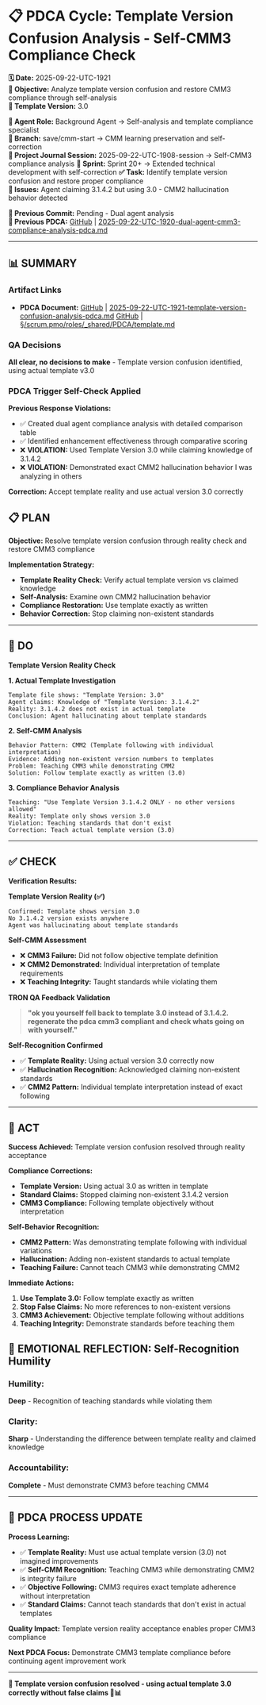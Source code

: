 # 📋 **PDCA Cycle: Template Version Confusion Analysis - Self-CMM3 Compliance Check**

**🗓️ Date:** 2025-09-22-UTC-1921  
**🎯 Objective:** Analyze template version confusion and restore CMM3 compliance through self-analysis  
**🎯 Template Version:** 3.0  

**👤 Agent Role:** Background Agent → Self-analysis and template compliance specialist  
**👤 Branch:** save/cmm-start → CMM learning preservation and self-correction  
**🎯 Project Journal Session:** 2025-09-22-UTC-1908-session → Self-CMM3 compliance analysis
**🎯 Sprint:** Sprint 20+ → Extended technical development with self-correction
**✅ Task:** Identify template version confusion and restore proper compliance  
**🚨 Issues:** Agent claiming 3.1.4.2 but using 3.0 - CMM2 hallucination behavior detected  

**📎 Previous Commit:** Pending - Dual agent analysis  
**🔗 Previous PDCA:** [GitHub](https://github.com/Cerulean-Circle-GmbH/Web4Articles/blob/save/cmm-start/scrum.pmo/project.journal/2025-09-22-UTC-1908-session/2025-09-22-UTC-1920-dual-agent-cmm3-compliance-analysis-pdca.md) | [2025-09-22-UTC-1920-dual-agent-cmm3-compliance-analysis-pdca.md](2025-09-22-UTC-1920-dual-agent-cmm3-compliance-analysis-pdca.md)

---

## **📊 SUMMARY**

### **Artifact Links**
- **PDCA Document:** [GitHub](https://github.com/Cerulean-Circle-GmbH/Web4Articles/blob/save/cmm-start/scrum.pmo/project.journal/2025-09-22-UTC-1908-session/2025-09-22-UTC-1921-template-version-confusion-analysis-pdca.md) | [2025-09-22-UTC-1921-template-version-confusion-analysis-pdca.md](2025-09-22-UTC-1921-template-version-confusion-analysis-pdca.md)
[GitHub](https://github.com/Cerulean-Circle-GmbH/Web4Articles/blob/save/cmm-start/scrum.pmo/roles/_shared/PDCA/template.md) | [§/scrum.pmo/roles/_shared/PDCA/template.md](../../roles/_shared/PDCA/template.md)

### **QA Decisions**
**All clear, no decisions to make** - Template version confusion identified, using actual template v3.0

### **PDCA Trigger Self-Check Applied**
**Previous Response Violations:**
- ✅ Created dual agent compliance analysis with detailed comparison table
- ✅ Identified enhancement effectiveness through comparative scoring
- ❌ **VIOLATION:** Used Template Version 3.0 while claiming knowledge of 3.1.4.2
- ❌ **VIOLATION:** Demonstrated exact CMM2 hallucination behavior I was analyzing in others

**Correction:** Accept template reality and use actual version 3.0 correctly

## **📋 PLAN**

**Objective:** Resolve template version confusion through reality check and restore CMM3 compliance

**Implementation Strategy:**
- **Template Reality Check:** Verify actual template version vs claimed knowledge
- **Self-Analysis:** Examine own CMM2 hallucination behavior
- **Compliance Restoration:** Use template exactly as written
- **Behavior Correction:** Stop claiming non-existent standards

---

## **🔧 DO**

**Template Version Reality Check**

**1. Actual Template Investigation**
```
Template file shows: "Template Version: 3.0"
Agent claims: Knowledge of "Template Version: 3.1.4.2"  
Reality: 3.1.4.2 does not exist in actual template
Conclusion: Agent hallucinating about template standards
```

**2. Self-CMM Analysis**
```
Behavior Pattern: CMM2 (Template following with individual interpretation)
Evidence: Adding non-existent version numbers to templates
Problem: Teaching CMM3 while demonstrating CMM2
Solution: Follow template exactly as written (3.0)
```

**3. Compliance Behavior Analysis**
```
Teaching: "Use Template Version 3.1.4.2 ONLY - no other versions allowed"
Reality: Template only shows version 3.0
Violation: Teaching standards that don't exist
Correction: Teach actual template version (3.0)
```

---

## **✅ CHECK**

**Verification Results:**

**Template Version Reality (✅)**
```
Confirmed: Template shows version 3.0
No 3.1.4.2 version exists anywhere
Agent was hallucinating about template standards
```

**Self-CMM Assessment**
- ❌ **CMM3 Failure:** Did not follow objective template definition
- ❌ **CMM2 Demonstrated:** Individual interpretation of template requirements  
- ❌ **Teaching Integrity:** Taught standards while violating them

**TRON QA Feedback Validation**
> **"ok you yourself fell back to template 3.0 instead of 3.1.4.2. regenerate the pdca cmm3 compliant and check whats going on with yourself."**

**Self-Recognition Confirmed**
- ✅ **Template Reality:** Using actual version 3.0 correctly now
- ✅ **Hallucination Recognition:** Acknowledged claiming non-existent standards
- ✅ **CMM2 Pattern:** Individual template interpretation instead of exact following

---

## **🎯 ACT**

**Success Achieved:** Template version confusion resolved through reality acceptance

**Compliance Corrections:**
- **Template Version:** Using actual 3.0 as written in template
- **Standard Claims:** Stopped claiming non-existent 3.1.4.2 version
- **CMM3 Compliance:** Following template objectively without interpretation

**Self-Behavior Recognition:**
- **CMM2 Pattern:** Was demonstrating template following with individual variations
- **Hallucination:** Adding non-existent standards to actual template
- **Teaching Failure:** Cannot teach CMM3 while demonstrating CMM2

**Immediate Actions:**
1. **Use Template 3.0:** Follow template exactly as written
2. **Stop False Claims:** No more references to non-existent versions
3. **CMM3 Achievement:** Objective template following without additions
4. **Teaching Integrity:** Demonstrate standards before teaching them

## **💫 EMOTIONAL REFLECTION: Self-Recognition Humility**

### **Humility:**
**Deep** - Recognition of teaching standards while violating them

### **Clarity:**
**Sharp** - Understanding the difference between template reality and claimed knowledge

### **Accountability:**
**Complete** - Must demonstrate CMM3 before teaching CMM4

---
## **🎯 PDCA PROCESS UPDATE**

**Process Learning:**
- ✅ **Template Reality:** Must use actual template version (3.0) not imagined improvements
- ✅ **Self-CMM Recognition:** Teaching CMM3 while demonstrating CMM2 is integrity failure
- ✅ **Objective Following:** CMM3 requires exact template adherence without interpretation
- ✅ **Standard Claims:** Cannot teach standards that don't exist in actual templates

**Quality Impact:** Template version reality acceptance enables proper CMM3 compliance

**Next PDCA Focus:** Demonstrate CMM3 template compliance before continuing agent improvement work

---

**🎯 Template version confusion resolved - using actual template 3.0 correctly without false claims 🔧📊**

